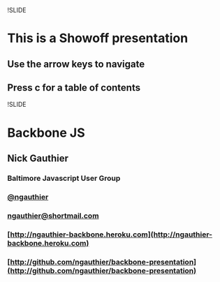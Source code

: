 !SLIDE
# This is a Showoff presentation
## Use the arrow keys to navigate
## Press c for a table of contents

!SLIDE 
# Backbone JS
## Nick Gauthier
### Baltimore Javascript User Group
### [@ngauthier](http://twitter.com/ngauthier)
### [ngauthier@shortmail.com](mailto:ngauthier@shortmail.com)
### [http://ngauthier-backbone.heroku.com](http://ngauthier-backbone.heroku.com)
### [http://github.com/ngauthier/backbone-presentation](http://github.com/ngauthier/backbone-presentation)

